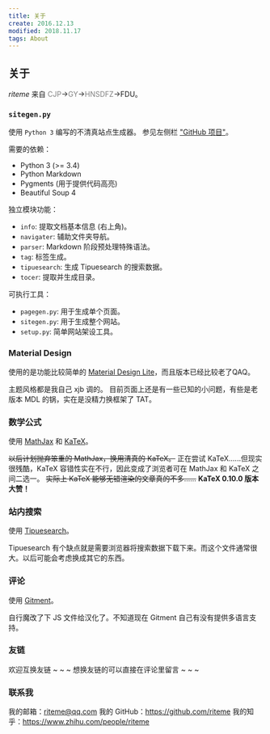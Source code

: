 ```yaml
---
title: 关于
create: 2016.12.13
modified: 2018.11.17
tags: About
---
```


## 关于
*riteme* 来自 <span style="color:gray">CJP</span>→<span style="color:gray">GY</span>→<span style="color:gray">HNSDFZ</span>→FDU。

### `sitegen.py`

使用 `Python 3` 编写的不清真站点生成器。
参见左侧栏 ["GitHub 项目"](https://github.com/riteme/riteme.github.io)。

需要的依赖：

* Python 3 (>= 3.4)
* Python Markdown
* Pygments (用于提供代码高亮)
* Beautiful Soup 4

独立模块功能：

* `info`: 提取文档基本信息 (右上角)。
* `navigater`: 辅助文件夹导航。
* `parser`: Markdown 阶段预处理特殊语法。
* `tag`: 标签生成。
* `tipuesearch`: 生成 Tipuesearch 的搜索数据。
* `tocer`: 提取并生成目录。

可执行工具：

* `pagegen.py`: 用于生成单个页面。
* `sitegen.py`: 用于生成整个网站。
* `setup.py`: 简单网站架设工具。

### Material Design
使用的是功能比较简单的 [Material Design Lite](http://getmdl.io/)，而且版本已经比较老了QAQ。

主题风格都是我自己 xjb 调的。
目前页面上还是有一些已知的小问题，有些是老版本 MDL 的锅，实在是没精力换框架了 TAT。

### 数学公式
使用 [MathJax](http://www.mathjax.org/) 和 [KaTeX](http://khan.github.io/KaTeX/)。

~~以后计划抛弃笨重的 MathJax，换用清真的 KaTeX。~~
正在尝试 KaTeX......但现实很残酷，KaTeX 容错性实在不行，因此变成了浏览者可在 MathJax 和 KaTeX 之间二选一。
~~实际上 KaTeX 能够无错渲染的文章真的不多......~~ **KaTeX 0.10.0 版本大赞！**

### 站内搜索
使用 [Tipuesearch](http://www.tipue.com/search/)。

Tipuesearch 有个缺点就是需要浏览器将搜索数据下载下来。而这个文件通常很大。以后可能会考虑换成其它的东西。

### 评论
使用 [Gitment](https://github.com/imsun/gitment)。

自行魔改了下 JS 文件给汉化了。不知道现在 Gitment 自己有没有提供多语言支持。

### 友链
欢迎互换友链 ~ ~ ~
想换友链的可以直接在评论里留言 ~ ~ ~

### 联系我
我的邮箱：<riteme@qq.com>
我的 GitHub：<https://github.com/riteme>
我的知乎：<https://www.zhihu.com/people/riteme>
